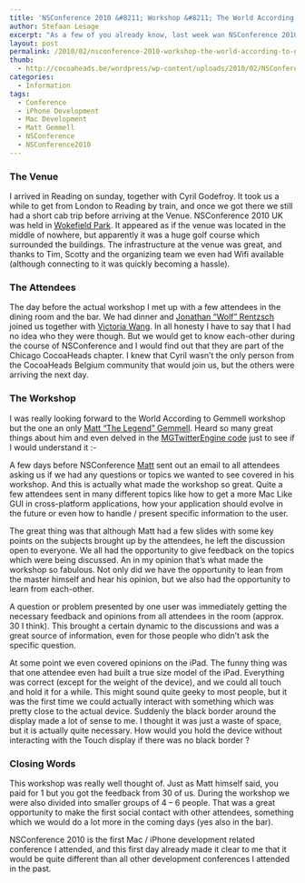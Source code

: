 ```yaml
---
title: 'NSConference 2010 &#8211; Workshop &#8211; The World According to Gemmell'
author: Stefaan Lesage
excerpt: "As a few of you already know, last week wan NSConference 2010 in Reading (UK).  I had booked it the moment bookings were made available since I didn't want to miss out on it.  I booked the whole thing including the workshop by Matt Gemmel and was really looking forward to it."
layout: post
permalink: /2010/02/nsconference-2010-workshop-the-world-according-to-gemmell/
thumb:
  - http://cocoaheads.be/wordpress/wp-content/uploads/2010/02/NSConference_UK-045.jpg
categories:
  - Information
tags:
  - Conference
  - iPhone Development
  - Mac Development
  - Matt Gemmell
  - NSConference
  - NSConference2010
---
```

### The Venue

I arrived in Reading on sunday, together with Cyril Godefroy. It took us a while to get from London to Reading by train, and once we got there we still had a short cab trip before arriving at the Venue. NSConference 2010 UK was held in [Wokefield Park][1]. It appeared as if the venue was located in the middle of nowhere, but apparently it was a huge golf course which surrounded the buildings. The infrastructure at the venue was great, and thanks to Tim, Scotty and the organizing team we even had Wifi available (although connecting to it was quickly becoming a hassle).

### The Attendees

The day before the actual workshop I met up with a few attendees in the dining room and the bar. We had dinner and [Jonathan “Wolf” Rentzsch][2] joined us together with [Victoria Wang][3]. In all honesty I have to say that I had no idea who they were though. But we would get to know each-other during the course of NSConference and I would find out that they are part of the Chicago CocoaHeads chapter. I knew that Cyril wasn&#8217;t the only person from the CocoaHeads Belgium community that would join us, but the others were arriving the next day.

### The Workshop

I was really looking forward to the World According to Gemmell workshop but the one an only [Matt &#8220;The Legend&#8221; Gemmell][4]. Heard so many great things about him and even delved in the [MGTwitterEngine code][5] just to see if I would understand it <img src="http://cocoaheads.be/wordpress/wp-includes/images/smilies/simple-smile.png" alt=":-)" class="wp-smiley" style="height: 1em; max-height: 1em;" />

A few days before NSConference [Matt][6] sent out an email to all attendees asking us if we had any questions or topics we wanted to see covered in his workshop. And this is actually what made the workshop so great. Quite a few attendees sent in many different topics like how to get a more Mac Like GUI in cross-platform applications, how your application should evolve in the future or even how to handle / present specific information to the user.

The great thing was that although Matt had a few slides with some key points on the subjects brought up by the attendees, he left the discussion open to everyone. We all had the opportunity to give feedback on the topics which were being discussed. An in my opinion that&#8217;s what made the workshop so fabulous. Not only did we have the opportunity to lean from the master himself and hear his opinion, but we also had the opportunity to learn from each-other.

A question or problem presented by one user was immediately getting the necessary feedback and opinions from all attendees in the room (approx. 30 I think). This brought a certain dynamic to the discussions and was a great source of information, even for those people who didn&#8217;t ask the specific question.

At some point we even covered opinions on the iPad. The funny thing was that one attendee even had built a true size model of the iPad. Everything was correct (except for the weight of the device), and we could all touch and hold it for a while. This might sound quite geeky to most people, but it was the first time we could actually interact with something which was pretty close to the actual device. Suddenly the black border around the display made a lot of sense to me. I thought it was just a waste of space, but it is actually quite necessary. How would you hold the device without interacting with the Touch display if there was no black border ?

### Closing Words

This workshop was really well thought of. Just as Matt himself said, you paid for 1 but you got the feedback from 30 of us. During the workshop we were also divided into smaller groups of 4 &#8211; 6 people. That was a great opportunity to make the first social contact with other attendees, something which we would do a lot more in the coming days (yes also in the bar).

NSConference 2010 is the first Mac / iPhone development related conference I attended, and this first day already made it clear to me that it would be quite different than all other development conferences I attended in the past.

 [1]: http://www.devere.co.uk/our-locations/wokefield-park.html
 [2]: http://twitter.com/rentzsch
 [3]: https://twitter.com/violasong
 [4]: http://mattgemmell.com/
 [5]: http://mattgemmell.com/2008/02/22/mgtwitterengine-twitter-from-cocoa
 [6]: http://twitter.com/mattgemmell